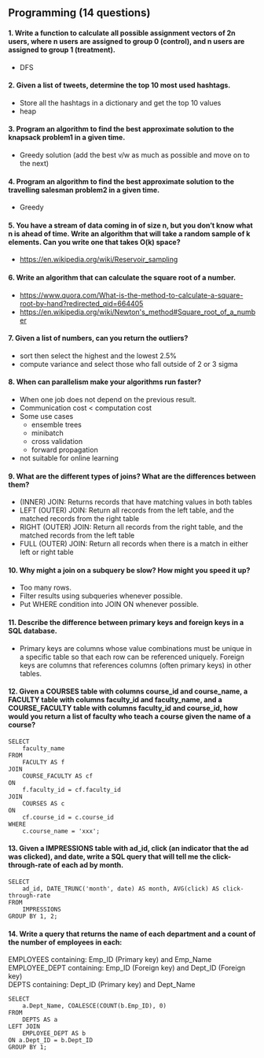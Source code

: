 ## Programming (14 questions)

#### 1. Write a function to calculate all possible assignment vectors of 2n users, where n users are assigned to group 0 (control), and n users are assigned to group 1 (treatment).
  - DFS
#### 2. Given a list of tweets, determine the top 10 most used hashtags.
  - Store all the hashtags in a dictionary and get the top 10 values
  - heap
#### 3. Program an algorithm to find the best approximate solution to the knapsack problem1 in a given time.
  - Greedy solution (add the best v/w as much as possible and move on to the next)
#### 4. Program an algorithm to find the best approximate solution to the travelling salesman problem2 in a given time.
  - Greedy
#### 5. You have a stream of data coming in of size n, but you don’t know what n is ahead of time. Write an algorithm that will take a random sample of k elements. Can you write one that takes O(k) space?
  - https://en.wikipedia.org/wiki/Reservoir_sampling

#### 6. Write an algorithm that can calculate the square root of a number.
  - <https://www.quora.com/What-is-the-method-to-calculate-a-square-root-by-hand?redirected_qid=664405>
  - https://en.wikipedia.org/wiki/Newton's_method#Square_root_of_a_number
#### 7. Given a list of numbers, can you return the outliers?
  - sort then select the highest and the lowest 2.5%
  - compute variance and select those who fall outside of 2 or 3 sigma
#### 8. When can parallelism make your algorithms run faster?
  - When one job does not depend on the previous result.
  - Communication cost < computation cost
  - Some use cases
    - ensemble trees
    - minibatch
    - cross validation
    - forward propagation
  - not suitable for online learning

#### 9. What are the different types of joins? What are the differences between them?
  - (INNER) JOIN: Returns records that have matching values in both tables
  - LEFT (OUTER) JOIN: Return all records from the left table, and the matched records from the right table
  - RIGHT (OUTER) JOIN: Return all records from the right table, and the matched records from the left table
  - FULL (OUTER) JOIN: Return all records when there is a match in either left or right table

#### 10. Why might a join on a subquery be slow? How might you speed it up?
  - Too many rows.
  - Filter results using subqueries whenever possible.
  - Put WHERE condition into JOIN ON whenever possible.
#### 11. Describe the difference between primary keys and foreign keys in a SQL database.
  - Primary keys are columns whose value combinations must be unique in a specific table so that each row can be referenced uniquely. Foreign keys are columns that references columns (often primary keys) in other tables.
#### 12. Given a COURSES table with columns course_id and course_name, a FACULTY table with columns faculty_id and faculty_name, and a COURSE_FACULTY table with columns faculty_id and course_id, how would you return a list of faculty who teach a course given the name of a course?
~~~
SELECT 
    faculty_name 
FROM 
    FACULTY AS f 
JOIN
    COURSE_FACULTY AS cf
ON
    f.faculty_id = cf.faculty_id
JOIN
    COURSES AS c
ON
    cf.course_id = c.course_id
WHERE
    c.course_name = 'xxx';    
~~~
#### 13. Given a IMPRESSIONS table with ad_id, click (an indicator that the ad was clicked), and date, write a SQL query that will tell me the click-through-rate of each ad by month.
~~~
SELECT 
    ad_id, DATE_TRUNC('month', date) AS month, AVG(click) AS click-through-rate
FROM 
    IMPRESSIONS 
GROUP BY 1, 2;
~~~
#### 14. Write a query that returns the name of each department and a count of the number of employees in each:  
EMPLOYEES containing: Emp_ID (Primary key) and Emp_Name  
EMPLOYEE_DEPT containing: Emp_ID (Foreign key) and Dept_ID (Foreign key)  
DEPTS containing: Dept_ID (Primary key) and Dept_Name

~~~
SELECT 
    a.Dept_Name, COALESCE(COUNT(b.Emp_ID), 0)
FROM 
    DEPTS AS a 
LEFT JOIN 
    EMPLOYEE_DEPT AS b 
ON a.Dept_ID = b.Dept_ID 
GROUP BY 1;
~~~
